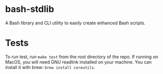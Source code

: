 # bash-stdlib
A Bash library and CLI utility to easily create enhanced Bash scripts.

# Tests
To run test, run `make test` from the root directory of the repo.
If running on MacOS, you will need GNU readlink installed on your machine. You can install it with brew: `brew install coreutils`.
